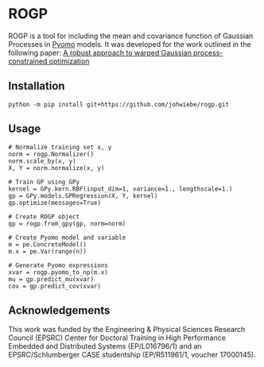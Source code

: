 # ROGP

ROGP is a tool for including the mean and covariance function of Gaussian
Processes in [Pyomo]() models. It was developed for the work outlined in the
following paper:
[A robust approach to warped Gaussian process-constrained
optimization](https://arxiv.org/abs/2006.08222)

## Installation

    python -m pip install git+https://github.com/johwiebe/rogp.git

## Usage

    # Normalize training set x, y
    norm = rogp.Normalizer()
    norm.scale_by(x, y)
    X, Y = norm.normalize(x, y)

    # Train GP using GPy
    kernel = GPy.kern.RBF(input_dim=1, variance=1., lengthscale=1.)
    gp = GPy.models.GPRegression(X, Y, kernel)
    gp.optimize(messages=True)

    # Create ROGP object
    gp = rogp.from_gpy(gp, norm=norm)

    # Create Pyomo model and variable
    m = pe.ConcreteModel()
    m.x = pe.Var(range(n))

    # Generate Pyomo expressions
    xvar = rogp.pyomo_to_np(m.x)
    mu = gp.predict_mu(xvar)
    cov = gp.predict_cov(xvar)


## Acknowledgements
This work was funded by the Engineering \& Physical Sciences Research
Council (EPSRC) Center for Doctoral Training in High Performance Embedded
and Distributed Systems (EP/L016796/1) and an EPSRC/Schlumberger CASE
studentship (EP/R511961/1, voucher 17000145).
